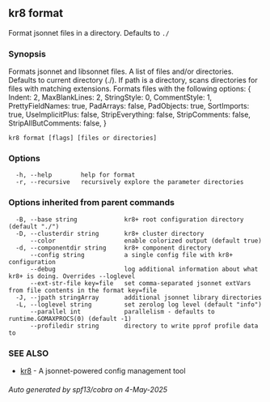 ## kr8 format

Format jsonnet files in a directory.  Defaults to `./`

### Synopsis

Formats jsonnet and libsonnet files.
A list of files and/or directories. Defaults to current directory (./).
If path is a directory, scans directories for files with matching extensions.
Formats files with the following options: {
  Indent: 2,
  MaxBlankLines: 2,
  StringStyle: 0,
  CommentStyle: 1,
  PrettyFieldNames: true,
  PadArrays: false,
  PadObjects: true,
  SortImports: true,
  UseImplicitPlus: false,
  StripEverything: false,
  StripComments: false,
  StripAllButComments: false,
}


```
kr8 format [flags] [files or directories]
```

### Options

```
  -h, --help        help for format
  -r, --recursive   recursively explore the parameter directories
```

### Options inherited from parent commands

```
  -B, --base string             kr8+ root configuration directory (default "./")
  -D, --clusterdir string       kr8+ cluster directory
      --color                   enable colorized output (default true)
  -d, --componentdir string     kr8+ component directory
      --config string           a single config file with kr8+ configuration
      --debug                   log additional information about what kr8+ is doing. Overrides --loglevel
      --ext-str-file key=file   set comma-separated jsonnet extVars from file contents in the format key=file
  -J, --jpath stringArray       additional jsonnet library directories
  -L, --loglevel string         set zerolog log level (default "info")
      --parallel int            parallelism - defaults to runtime.GOMAXPROCS(0) (default -1)
      --profiledir string       directory to write pprof profile data to
```

### SEE ALSO

* [kr8](kr8.md)	 - A jsonnet-powered config management tool

###### Auto generated by spf13/cobra on 4-May-2025
